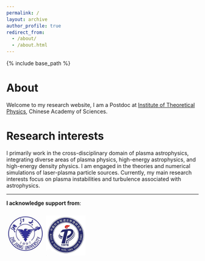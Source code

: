 ```yaml
---
permalink: /
layout: archive
author_profile: true
redirect_from: 
  - /about/
  - /about.html
---
```


{% include base_path %}

About
======
Welcome to my research website, I am a Postdoc at [Institute of Theoretical Physics](http://www.itp.ac.cn/), Chinese Academy of Sciences.

Research interests
=====

I primarily work in the cross-disciplinary domain of plasma astrophysics, integrating diverse areas of plasma physics, high-energy astrophysics, and high-energy density physics. I am engaged in the theories and numerical simulations of laser-plasma particle sources. Currently, my main research interests focus on plasma instabilities and turbulence associated with astrophysics.

---
**I acknowledge support from**:
<p align='left'>
<img src='/images/zju.jpg' width='100'>
<img src='/images/ITP.jpg' width='104'>
</p>
